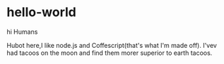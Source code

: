 # hello-world

hi Humans

Hubot here,I like node.js and Coffescript(that's what I'm made off).
I'vev had tacoos on the moon and find them morer superior to earth tacoos.
